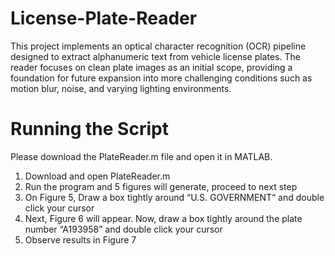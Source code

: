 # License-Plate-Reader
This project implements an optical character recognition (OCR) pipeline designed to extract alphanumeric text from vehicle license plates. The reader focuses on clean plate images as an initial scope, providing a foundation for future expansion into more challenging conditions such as motion blur, noise, and varying lighting environments.

# Running the Script
Please download the PlateReader.m file and open it in MATLAB.

1. Download and open PlateReader.m
2. Run the program and 5 figures will generate, proceed to next step
3. On Figure 5, Draw a box tightly around “U.S. GOVERNMENT“ and double click your cursor
4. Next, Figure 6 will appear. Now, draw a box tightly around the plate number “A193958” and double click your cursor
5. Observe results in Figure 7
